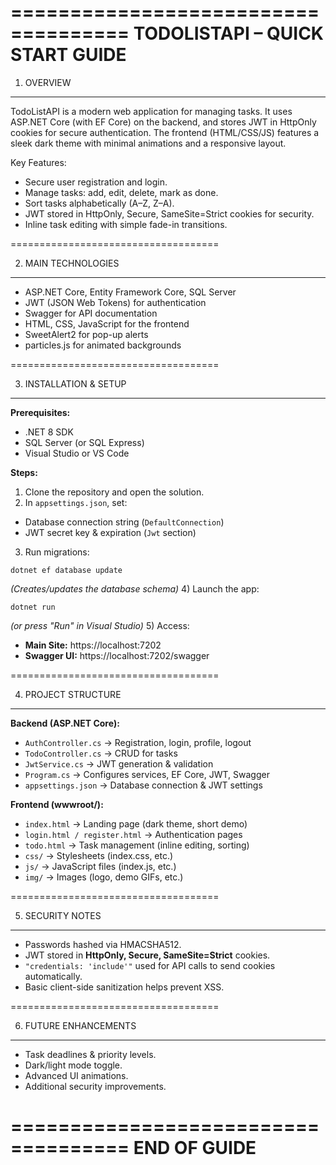 ====================================
      TODOLISTAPI – QUICK START GUIDE
====================================

1. OVERVIEW
-----------
TodoListAPI is a modern web application for managing tasks.
It uses ASP.NET Core (with EF Core) on the backend, and stores JWT in HttpOnly
cookies for secure authentication. The frontend (HTML/CSS/JS) features a sleek
dark theme with minimal animations and a responsive layout.

Key Features:
- Secure user registration and login.
- Manage tasks: add, edit, delete, mark as done.
- Sort tasks alphabetically (A–Z, Z–A).
- JWT stored in HttpOnly, Secure, SameSite=Strict cookies for security.
- Inline task editing with simple fade-in transitions.

====================================

2. MAIN TECHNOLOGIES
--------------------
- ASP.NET Core, Entity Framework Core, SQL Server
- JWT (JSON Web Tokens) for authentication
- Swagger for API documentation
- HTML, CSS, JavaScript for the frontend
- SweetAlert2 for pop-up alerts
- particles.js for animated backgrounds

====================================

3. INSTALLATION & SETUP
-----------------------
**Prerequisites:**
- .NET 8 SDK
- SQL Server (or SQL Express)
- Visual Studio or VS Code

**Steps:**
1) Clone the repository and open the solution.
2) In `appsettings.json`, set:
- Database connection string (`DefaultConnection`)
- JWT secret key & expiration (`Jwt` section)
3) Run migrations:
```
dotnet ef database update
```
*(Creates/updates the database schema)*
4) Launch the app:
```
dotnet run
```
*(or press "Run" in Visual Studio)*
5) Access:
- **Main Site:** https://localhost:7202
- **Swagger UI:** https://localhost:7202/swagger

====================================

4. PROJECT STRUCTURE
--------------------
**Backend (ASP.NET Core):**
- `AuthController.cs`     → Registration, login, profile, logout
- `TodoController.cs`     → CRUD for tasks
- `JwtService.cs`         → JWT generation & validation
- `Program.cs`            → Configures services, EF Core, JWT, Swagger
- `appsettings.json`      → Database connection & JWT settings

**Frontend (wwwroot/):**
- `index.html`            → Landing page (dark theme, short demo)
- `login.html / register.html` → Authentication pages
- `todo.html`             → Task management (inline editing, sorting)
- `css/`                  → Stylesheets (index.css, etc.)
- `js/`                   → JavaScript files (index.js, etc.)
- `img/`                  → Images (logo, demo GIFs, etc.)

====================================

5. SECURITY NOTES
-----------------
- Passwords hashed via HMACSHA512.
- JWT stored in **HttpOnly, Secure, SameSite=Strict** cookies.
- `"credentials: 'include'"` used for API calls to send cookies automatically.
- Basic client-side sanitization helps prevent XSS.

====================================

6. FUTURE ENHANCEMENTS
----------------------
- Task deadlines & priority levels.
- Dark/light mode toggle.
- Advanced UI animations.
- Additional security improvements.

====================================
            END OF GUIDE
====================================
